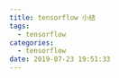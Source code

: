 ```yaml
---
title: tensorflow 小结
tags:
  - tensorflow
categories:
  - tensorflow
date: 2019-07-23 19:51:33
---
```



